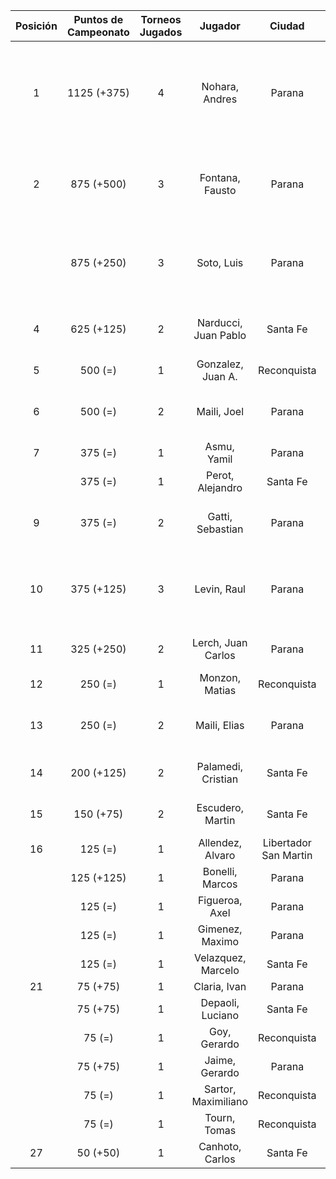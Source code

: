 |  Posición  |  Puntos de Campeonato  |  Torneos Jugados  |       Jugador        |        Ciudad         |  Afiliación  |                Puntos sumados                 |
|:----------:|:----------------------:|:-----------------:|:--------------------:|:---------------------:|:------------:|:---------------------------------------------:|
|     1      |      1125 (+375)       |         4         |    Nohara, Andres    |        Parana         | Tiro Federal | 375 (T04) + 375 (T03) + 250 (T01) + 125 (T02) |
|     2      |       875 (+500)       |         3         |   Fontana, Fausto    |        Parana         |   Aspatem    |       500 (T04) + 250 (T01) + 125 (T03)       |
|            |       875 (+250)       |         3         |      Soto, Luis      |        Parana         | Tiro Federal |       500 (T03) + 250 (T04) + 125 (T01)       |
|     4      |       625 (+125)       |         2         | Narducci, Juan Pablo |       Santa Fe        |   Atemeli    |             500 (T02) + 125 (T04)             |
|     5      |        500 (=)         |         1         |  Gonzalez, Juan A.   |      Reconquista      |    ATMAR     |                   500 (T01)                   |
|     6      |        500 (=)         |         2         |     Maili, Joel      |        Parana         |   Aspatem    |             250 (T02) + 250 (T03)             |
|     7      |        375 (=)         |         1         |     Asmu, Yamil      |        Parana         |   Aspatem    |                   375 (T02)                   |
|            |        375 (=)         |         1         |   Perot, Alejandro   |       Santa Fe        |   Atemeli    |                   375 (T01)                   |
|     9      |        375 (=)         |         2         |   Gatti, Sebastian   |        Parana         |              |             250 (T03) + 125 (T01)             |
|     10     |       375 (+125)       |         3         |     Levin, Raul      |        Parana         |              |       125 (T04) + 125 (T03) + 125 (T02)       |
|     11     |       325 (+250)       |         2         |  Lerch, Juan Carlos  |        Parana         | Tiro Federal |             250 (T04) + 75 (T03)              |
|     12     |        250 (=)         |         1         |    Monzon, Matias    |      Reconquista      |    ATMAR     |                   250 (T02)                   |
|     13     |        250 (=)         |         2         |     Maili, Elias     |        Parana         |   Aspatem    |             125 (T03) + 125 (T02)             |
|     14     |       200 (+125)       |         2         |  Palamedi, Cristian  |       Santa Fe        |   Atemeli    |             125 (T04) + 75 (T02)              |
|     15     |       150 (+75)        |         2         |   Escudero, Martin   |       Santa Fe        |   Atemeli    |              75 (T04) + 75 (T02)              |
|     16     |        125 (=)         |         1         |   Allendez, Alvaro   | Libertador San Martin |     CRL      |                   125 (T01)                   |
|            |       125 (+125)       |         1         |   Bonelli, Marcos    |        Parana         |   Aspatem    |                   125 (T04)                   |
|            |        125 (=)         |         1         |    Figueroa, Axel    |        Parana         |   Aspatem    |                   125 (T03)                   |
|            |        125 (=)         |         1         |   Gimenez, Maximo    |        Parana         |   Aspatem    |                   125 (T02)                   |
|            |        125 (=)         |         1         |  Velazquez, Marcelo  |       Santa Fe        |   AteMeLi    |                   125 (T01)                   |
|     21     |        75 (+75)        |         1         |     Claria, Ivan     |        Parana         |   Aspatem    |                   75 (T04)                    |
|            |        75 (+75)        |         1         |   Depaoli, Luciano   |       Santa Fe        |   Atemeli    |                   75 (T04)                    |
|            |         75 (=)         |         1         |     Goy, Gerardo     |      Reconquista      |    ATMAR     |                   75 (T01)                    |
|            |        75 (+75)        |         1         |    Jaime, Gerardo    |        Parana         |   Aspatem    |                   75 (T04)                    |
|            |         75 (=)         |         1         | Sartor, Maximiliano  |      Reconquista      |    ATMAR     |                   75 (T02)                    |
|            |         75 (=)         |         1         |     Tourn, Tomas     |      Reconquista      |    ATMAR     |                   75 (T02)                    |
|     27     |        50 (+50)        |         1         |   Canhoto, Carlos    |       Santa Fe        |   Atemeli    |                   50 (T04)                    |